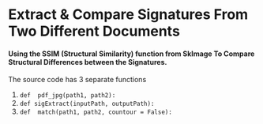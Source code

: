 # Extract & Compare Signatures From Two Different Documents
#### Using the SSIM (Structural Similarity) function from SkImage To Compare Structural Differences between the Signatures.

The source code has 3 separate functions
1. `def  pdf_jpg(path1, path2):` 
2. `def sigExtract(inputPath, outputPath):`
3. `def  match(path1, path2, countour = False):`